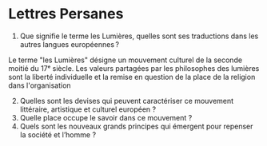 
# Lettres Persanes

1. Que signifie le terme les Lumières, quelles sont ses traductions dans les autres langues européennes ?

Le terme "les Lumières" désigne un mouvement culturel de la seconde moitié du 17ᵉ siècle. Les valeurs partagées par les philosophes des lumières sont la liberté individuelle et la remise en question de la place de la religion dans l'organisation

2. Quelles sont les devises qui peuvent caractériser ce mouvement littéraire, artistique et culturel européen ?
3. Quelle place occupe le savoir dans ce mouvement ?
4. Quels sont les nouveaux grands principes qui émergent pour repenser la société et l’homme ?
<!--stackedit_data:
eyJoaXN0b3J5IjpbNjgzMDE2ODc3LDc0MDM0MjA3MV19
-->
